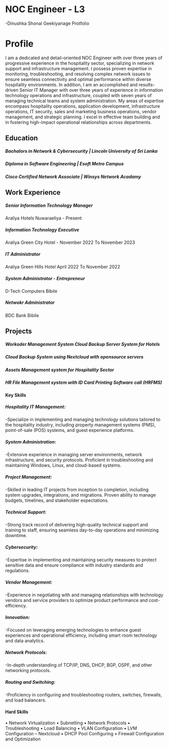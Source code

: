 # NOC Engineer - L3
-Dinushka Shonal Geekiyanage Protfolio
# Profile
I am a dedicated and detail-oriented NOC Engineer with over three years of progressive experience in the hospitality sector, specializing in network support and infrastructure management. I possess proven expertise in monitoring, troubleshooting, and resolving complex network issues to ensure seamless connectivity and optimal performance within diverse hospitality environments.
In addition, I am an accomplished and results-driven Senior IT Manager with over three years of experience in information technology operations and infrastructure, coupled with seven years of managing technical teams and system administration. My areas of expertise encompass hospitality operations, application development, infrastructure operations, IT security, sales and marketing business operations, vendor management, and strategic planning. I excel in effective team building and in fostering high-impact operational relationships across departments.

## Education
##### Bachalors in Network & Cybersecurity | Lincoln University of Sri Lanka
##### Diploma in Software Engineering | Esoft Metro Campus
##### Cisco Certified Network Associate | Winsys Network Acadamy

## Work Experience
##### Senior Information Technology Manager
Araliya Hotels Nuwaraeliya - Present
##### Information Technology Executive
Araliya Green City Hotel - November 2022 To November 2023
##### IT Administrator
Araliya Green Hills Hotel April 2022 To November 2022
##### System Administrator - Entrepreneur
D-Tech Computers Bibile
##### Netwokr Administrator
BDC Bank Bibile


## Projects
##### Workoder Management System Cloud Backup Server System for Hotels 
##### Cloud Backup System using Nextcloud with opensource servers
##### Assets Management system for Hospitality Sector
##### HR File Management system with ID Card Printing Software call (HRFMS)

#### Key Skills

##### Hospitality IT Management:
-Specialize in implementing and managing technology solutions tailored to the hospitality industry, including property management systems (PMS), point-of-sale (POS) systems, and guest experience platforms.
##### System Administration:
-Extensive experience in managing server environments, network infrastructure, and security protocols. Proficient in troubleshooting and maintaining Windows, Linux, and cloud-based systems.
##### Project Management:
-Skilled in leading IT projects from inception to completion, including system upgrades, integrations, and migrations. Proven ability to manage budgets, timelines, and stakeholder expectations.
##### Technical Support:
-Strong track record of delivering high-quality technical support and training to staff, ensuring seamless day-to-day operations and minimizing downtime.
##### Cybersecurity:
-Expertise in implementing and maintaining security measures to protect sensitive data and ensure compliance with industry standards and regulations.
##### Vendor Management:
-Experience in negotiating with and managing relationships with technology vendors and service providers to optimize product performance and cost-efficiency.
##### Innovation:
-Focused on leveraging emerging technologies to enhance guest experiences and operational efficiency, including smart room technology and data analytics.
##### Network Protocols:
-In-depth understanding of TCP/IP, DNS, DHCP, BGP, OSPF, and other networking protocols.
##### Routing and Switching:
-Proficiency in configuring and troubleshooting routers, switches, firewalls, and load balancers.

#### Hard Skills
•	Network Virtualization
•	Subnetting
•	Network Protocols
•	Troubleshooting
•	Load Balancing
•	VLAN Configuration
•	LVM Configuration – Nextcloud
•	DHCP Pool Configuring
•	Firewall Configuration and Optimization

